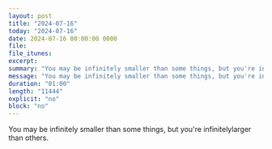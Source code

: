 ```yaml
---
layout: post
title: "2024-07-16"
today: "2024-07-16"
date: 2024-07-16 00:00:00 0000
file:
file_itunes:
excerpt:
summary: "You may be infinitely smaller than some things, but you're infinitelylarger than others."
message: "You may be infinitely smaller than some things, but you're infinitelylarger than others."
duration: "01:00"
length: "11444"
explicit: "no"
block: "no"
---
```

You may be infinitely smaller than some things, but you're infinitelylarger than others.

